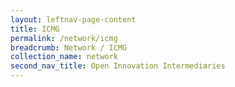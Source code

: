 ```yaml
---
layout: leftnav-page-content
title: ICMG
permalink: /network/icmg
breadcrumb: Network / ICMG
collection_name: network
second_nav_title: Open Innovation Intermediaries
---
```

